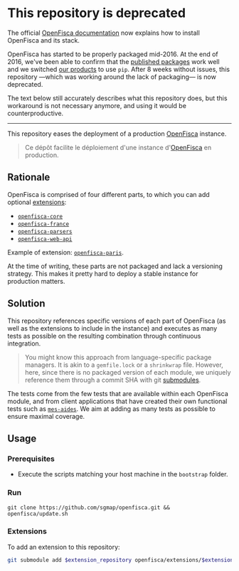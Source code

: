 # This repository is deprecated

The official [OpenFisca documentation](https://doc.openfisca.fr/en/for_developers.html) now explains how to install OpenFisca and its stack.

OpenFisca has started to be properly packaged mid-2016. At the end of 2016, we've been able to confirm that the [published packages](https://pypi.python.org/pypi/OpenFisca-France) work well and we switched [our products](https://github.com/sgmap/mes-aides-ui/pull/384/files#diff-b9cfc7f2cdf78a7f4b91a753d10865a2R76) to use `pip`. After 8 weeks without issues, this repository —which was working around the lack of packaging— is now deprecated.

The text below still accurately describes what this repository does, but this workaround is not necessary anymore, and using it would be counterproductive.

- - - - -

This repository eases the deployment of a production [OpenFisca](http://openfisca.fr) instance.

> Ce dépôt facilite le déploiement d'une instance d'[OpenFisca](http://openfisca.fr) en production.


Rationale
---------

OpenFisca is comprised of four different parts, to which you can add optional [extensions](http://doc.openfisca.fr/contribute/extensions.html):

- [`openfisca-core`](https://github.com/openfisca/openfisca-core)
- [`openfisca-france`](https://github.com/openfisca/openfisca-france)
- [`openfisca-parsers`](https://github.com/openfisca/openfisca-parsers)
- [`openfisca-web-api`](https://github.com/openfisca/openfisca-web-api)

Example of extension: [`openfisca-paris`](https://github.com/sgmap/openfisca-paris).

At the time of writing, these parts are not packaged and lack a versioning strategy. This makes it pretty hard to deploy a stable instance for production matters.


Solution
--------

This repository references specific versions of each part of OpenFisca (as well as the extensions to include in the instance) and executes as many tests as possible on the resulting combination through continuous integration.

> You might know this approach from language-specific package managers. It is akin to a `gemfile.lock` or a `shrinkwrap` file.
> However, here, since there is no packaged version of each module, we uniquely reference them through a commit SHA with git [submodules](http://git-scm.com/docs/git-submodule).

The tests come from the few tests that are available within each OpenFisca module, and from client applications that have created their own functional tests such as [`mes-aides`](https://github.com/sgmap/mes-aides-api). We aim at adding as many tests as possible to ensure maximal coverage.


Usage
-----

### Prerequisites

- Execute the scripts matching your host machine in the `bootstrap` folder.


### Run

```
git clone https://github.com/sgmap/openfisca.git && openfisca/update.sh
```

### Extensions
To add an extension to this repository:
```sh
git submodule add $extension_repository openfisca/extensions/$extension_name
```
